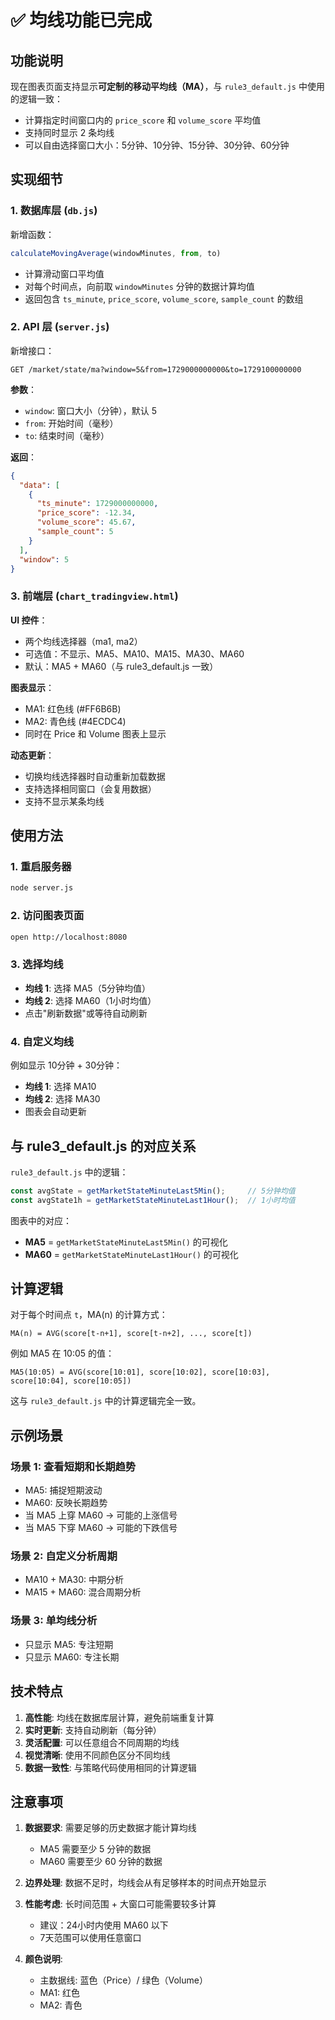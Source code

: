 # ✅ 均线功能已完成

## 功能说明

现在图表页面支持显示**可定制的移动平均线（MA）**，与 `rule3_default.js` 中使用的逻辑一致：
- 计算指定时间窗口内的 `price_score` 和 `volume_score` 平均值
- 支持同时显示 2 条均线
- 可以自由选择窗口大小：5分钟、10分钟、15分钟、30分钟、60分钟

## 实现细节

### 1. 数据库层 (`db.js`)
新增函数：
```javascript
calculateMovingAverage(windowMinutes, from, to)
```
- 计算滑动窗口平均值
- 对每个时间点，向前取 `windowMinutes` 分钟的数据计算均值
- 返回包含 `ts_minute`, `price_score`, `volume_score`, `sample_count` 的数组

### 2. API 层 (`server.js`)
新增接口：
```
GET /market/state/ma?window=5&from=1729000000000&to=1729100000000
```

**参数**：
- `window`: 窗口大小（分钟），默认 5
- `from`: 开始时间（毫秒）
- `to`: 结束时间（毫秒）

**返回**：
```json
{
  "data": [
    {
      "ts_minute": 1729000000000,
      "price_score": -12.34,
      "volume_score": 45.67,
      "sample_count": 5
    }
  ],
  "window": 5
}
```

### 3. 前端层 (`chart_tradingview.html`)

**UI 控件**：
- 两个均线选择器（ma1, ma2）
- 可选值：不显示、MA5、MA10、MA15、MA30、MA60
- 默认：MA5 + MA60（与 rule3_default.js 一致）

**图表显示**：
- MA1: 红色线 (#FF6B6B)
- MA2: 青色线 (#4ECDC4)
- 同时在 Price 和 Volume 图表上显示

**动态更新**：
- 切换均线选择器时自动重新加载数据
- 支持选择相同窗口（会复用数据）
- 支持不显示某条均线

## 使用方法

### 1. 重启服务器
```bash
node server.js
```

### 2. 访问图表页面
```bash
open http://localhost:8080
```

### 3. 选择均线
- **均线 1**: 选择 MA5（5分钟均值）
- **均线 2**: 选择 MA60（1小时均值）
- 点击"刷新数据"或等待自动刷新

### 4. 自定义均线
例如显示 10分钟 + 30分钟：
- **均线 1**: 选择 MA10
- **均线 2**: 选择 MA30
- 图表会自动更新

## 与 rule3_default.js 的对应关系

`rule3_default.js` 中的逻辑：
```javascript
const avgState = getMarketStateMinuteLast5Min();     // 5分钟均值
const avgState1h = getMarketStateMinuteLast1Hour();  // 1小时均值
```

图表中的对应：
- **MA5** = `getMarketStateMinuteLast5Min()` 的可视化
- **MA60** = `getMarketStateMinuteLast1Hour()` 的可视化

## 计算逻辑

对于每个时间点 `t`，MA(n) 的计算方式：
```
MA(n) = AVG(score[t-n+1], score[t-n+2], ..., score[t])
```

例如 MA5 在 10:05 的值：
```
MA5(10:05) = AVG(score[10:01], score[10:02], score[10:03], score[10:04], score[10:05])
```

这与 `rule3_default.js` 中的计算逻辑完全一致。

## 示例场景

### 场景 1: 查看短期和长期趋势
- MA5: 捕捉短期波动
- MA60: 反映长期趋势
- 当 MA5 上穿 MA60 → 可能的上涨信号
- 当 MA5 下穿 MA60 → 可能的下跌信号

### 场景 2: 自定义分析周期
- MA10 + MA30: 中期分析
- MA15 + MA60: 混合周期分析

### 场景 3: 单均线分析
- 只显示 MA5: 专注短期
- 只显示 MA60: 专注长期

## 技术特点

1. **高性能**: 均线在数据库层计算，避免前端重复计算
2. **实时更新**: 支持自动刷新（每分钟）
3. **灵活配置**: 可以任意组合不同周期的均线
4. **视觉清晰**: 使用不同颜色区分不同均线
5. **数据一致性**: 与策略代码使用相同的计算逻辑

## 注意事项

1. **数据要求**: 需要足够的历史数据才能计算均线
   - MA5 需要至少 5 分钟的数据
   - MA60 需要至少 60 分钟的数据

2. **边界处理**: 数据不足时，均线会从有足够样本的时间点开始显示

3. **性能考虑**: 长时间范围 + 大窗口可能需要较多计算
   - 建议：24小时内使用 MA60 以下
   - 7天范围可以使用任意窗口

4. **颜色说明**:
   - 主数据线: 蓝色（Price）/ 绿色（Volume）
   - MA1: 红色
   - MA2: 青色
